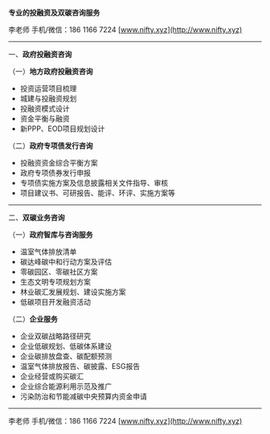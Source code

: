 **专业的投融资及双碳咨询服务**

李老师 手机/微信：186 1166 7224 [www.nifty.xyz](http://www.nifty.xyz)

---

一、**政府投融资咨询**

（一）**地方政府投融资咨询**

- 投资运营项目梳理
- 城建与投融资规划
- 投融资模式设计
- 资金平衡与融资
- 新PPP、EOD项目规划设计

（二）**政府专项债发行咨询**

- 投融资资金综合平衡方案
- 政府专项债券发行申报
- 专项债实施方案及信息披露相关文件指导、审核
- 项目建议书、可研报告、能评、环评、实施方案等

---

二、**双碳业务咨询**

（一）**政府智库与咨询服务**

- 温室气体排放清单
- 碳达峰碳中和行动方案及评估
- 零碳园区、零碳社区方案
- 生态文明专项规划方案
- 林业碳汇发展规划、建设实施方案
- 低碳项目开发融资活动

（二）**企业服务**

- 企业双碳战略路径研究
- 企业低碳规划、低碳体系建设
- 企业碳排放盘查、碳配额预测
- 温室气体排放报告、碳披露、ESG报告
- 企业经营或购买碳汇
- 企业综合能源利用示范及推广
- 污染防治和节能减碳中央预算内资金申请

---
李老师 手机/微信：186 1166 7224 [www.nifty.xyz](http://www.nifty.xyz)
